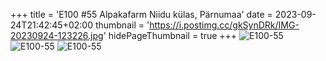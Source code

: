 +++
title = 'E100 #55 Alpakafarm Niidu külas, Pärnumaa'
date = 2023-09-24T21:42:45+02:00
thumbnail = 'https://i.postimg.cc/gkSynDRk/IMG-20230924-123226.jpg'
hidePageThumbnail = true
+++
![E100-55](https://i.postimg.cc/9FFtmSDn/IMG-20230924-124310.jpg)
![E100-55](https://i.postimg.cc/13bpK3Jk/IMG-20230924-130902.jpg)
![E100-55](https://i.postimg.cc/gkSynDRk/IMG-20230924-123226.jpg)
